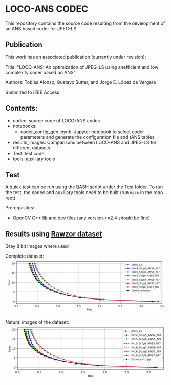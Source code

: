 # LOCO-ANS CODEC 

This repository contains the source code resulting from the development of an ANS based coder for JPEG-LS.

## Publication
This work has an associated publication (currently under revision):

Title: "LOCO-ANS: An optimization of JPEG-LS using anefficient and low complexity coder based on ANS"

Authors: Tobías Alonso, Gustavo Sutter, and Jorge E. López de Vergara

Summited to IEEE Access


## Contents:
- codec: source code of LOCO-ANS codec
- notebooks: 
  - coder_config_gen.ipynb: Jupyter notebook to select coder parameters and generate the configuration file and tANS tables
- results_images: Comparisons between LOCO-ANS and JPEG-LS for different datasets
- Test: test code
- tools: auxiliary tools

## Test

A quick test can be run using the BASH script under the Test folder.
To run the test, the codec and auxiliary tools need to be built (run `make` in the repo root)

Prerequisites:
- [OpenCV C++ lib and dev files (any version >=2.4 should be fine)](https://opencv.org/releases/)


## Results using [Rawzor dataset](https://imagecompression.info/test_images/)
Gray 8 bit images where used

Complete dataset:
![alt text](results_images/rawzor_complete.svg "LOCO-ANS configurations vs jpeg-ls and estimated entropy")


Natural images of the dataset:
![alt text](results_images/rawzor_natural.svg "LOCO-ANS configurations vs jpeg-ls and estimated entropy")

